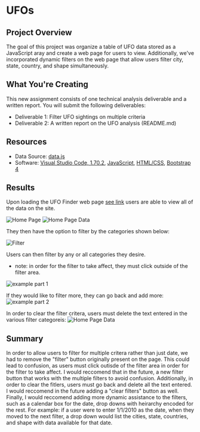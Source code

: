 # UFOs

## Project Overview

The goal of this project was organize a table of UFO data stored as a JavaScript aray and create a web page for users to view. Additionally, we've incorporated dynamic filters on the web page that allow users filter city, state, country, and shape simultaneously. 

## What You're Creating
This new assignment consists of one technical analysis deliverable and a written report. You will submit the following deliverables:
- Deliverable 1: Filter UFO sightings on multiple criteria
- Deliverable 2: A written report on the UFO analysis (README.md)

## Resources
- Data Source: [data.js](https://github.com/abrodyyy/UFOs/blob/main/static/js/data.js)
- Software: [Visual Studio Code, 1.70.2](https://code.visualstudio.com/updates/v1_70), [JavaScript](https://www.javascript.com), [HTML/CSS](https://html.com), [Bootstrap 4](https://getbootstrap.com)

## Results
Upon loading the UFO Finder web page [see link](https://abrodyyy.github.io/UFOs/) users are able to view all of the data on the site. 

![Home Page](https://user-images.githubusercontent.com/111623064/215447675-0b048ee6-a2ac-40f4-9c00-0b86339e653d.png)
![Home Page Data](https://user-images.githubusercontent.com/111623064/215447751-83b63fb5-8a61-441a-8159-c63472697e74.png)


They then have the option to filter by the categories shown below: 

![Filter](https://user-images.githubusercontent.com/111623064/215447805-4ebbedd1-e762-4bb9-b5fa-9b9109c3ad47.png)

Users can then filter by any or all categories they desire. 
- note: in order for the filter to take affect, they must click outside of the filter area. 

![example part 1](https://user-images.githubusercontent.com/111623064/215447863-cc457b43-ed0f-45d0-aa07-57f301b72bb0.png)

If they would like to filter more, they can go back and add more:
![example part 2](https://user-images.githubusercontent.com/111623064/215447906-a58a3a65-e158-4bac-832f-0b4f57601cd2.png)

In order to clear the filter critera, users must delete the text entered in the various filter categoreis: 
![Home Page Data](https://user-images.githubusercontent.com/111623064/215447946-21c394ea-fee4-462c-9924-615bf925e787.png)

## Summary
In order to allow users to filter for multiple critera rather than just date, we had to remove the "filter" button originally present on the page. This could lead to confusion, as users must click outisde of the filter area in order for the filter to take affect. I would reccomend that in the future, a new filter button that works with the multiple filters to avoid confusion. Additionally, in order to clear the fitlers, users must go back and delete all the text entered. I would reccomend in the future adding a "clear filters" button as well. Finally, I would reccomend adding more dynamic assistance to the filters, such as a calendar box for the date, drop downs with heirarchy encoded for the rest. For example: if a user were to enter 1/1/2010 as the date, when they moved to the next filter, a drop down would list the cities, state, countries, and shape with data available for that date.  
